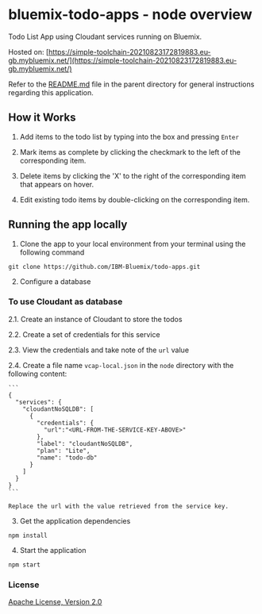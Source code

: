 # bluemix-todo-apps - node overview

Todo List App using Cloudant services running on Bluemix.

Hosted on: [https://simple-toolchain-20210823172819883.eu-gb.mybluemix.net/](https://simple-toolchain-20210823172819883.eu-gb.mybluemix.net/)

Refer to the [README.md](../README.md) file in the parent directory
for general instructions regarding this application.

## How it Works

1. Add items to the todo list by typing into the box and pressing `Enter`

1. Mark items as complete by clicking the checkmark to the left of the corresponding item.

1. Delete items by clicking the 'X' to the right of the corresponding item that appears on hover.

1. Edit existing todo items by double-clicking on the corresponding item.

## Running the app locally

1. Clone the app to your local environment from your terminal using the following command

  ```
  git clone https://github.com/IBM-Bluemix/todo-apps.git
  ```

2. Configure a database

  ### To use Cloudant as database

  2.1. Create an instance of Cloudant to store the todos

  2.2. Create a set of credentials for this service

  2.3. View the credentials and take note of the `url` value

  2.4. Create a file name `vcap-local.json` in the `node` directory with the following content:

    ```
    {
      "services": {
        "cloudantNoSQLDB": [
          {
            "credentials": {
              "url":"<URL-FROM-THE-SERVICE-KEY-ABOVE>"
            },
            "label": "cloudantNoSQLDB",
            "plan": "Lite",
            "name": "todo-db"
          }
        ]
      }
    }
    ```

    Replace the url with the value retrieved from the service key.

3. Get the application dependencies

  ```
  npm install
  ```

4. Start the application

  ```
  npm start
  ```

### License

[Apache License, Version 2.0](../LICENSE)
